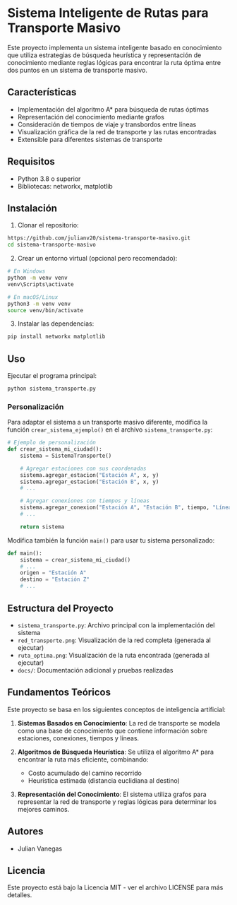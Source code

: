 # Sistema Inteligente de Rutas para Transporte Masivo

Este proyecto implementa un sistema inteligente basado en conocimiento que utiliza estrategias de búsqueda heurística y representación de conocimiento mediante reglas lógicas para encontrar la ruta óptima entre dos puntos en un sistema de transporte masivo.

## Características

- Implementación del algoritmo A\* para búsqueda de rutas óptimas
- Representación del conocimiento mediante grafos
- Consideración de tiempos de viaje y transbordos entre líneas
- Visualización gráfica de la red de transporte y las rutas encontradas
- Extensible para diferentes sistemas de transporte

## Requisitos

- Python 3.8 o superior
- Bibliotecas: networkx, matplotlib

## Instalación

1. Clonar el repositorio:

```bash
https://github.com/julianv20/sistema-transporte-masivo.git
cd sistema-transporte-masivo
```

2. Crear un entorno virtual (opcional pero recomendado):

```bash
# En Windows
python -m venv venv
venv\Scripts\activate

# En macOS/Linux
python3 -m venv venv
source venv/bin/activate
```

3. Instalar las dependencias:

```bash
pip install networkx matplotlib
```

## Uso

Ejecutar el programa principal:

```bash
python sistema_transporte.py
```

### Personalización

Para adaptar el sistema a un transporte masivo diferente, modifica la función `crear_sistema_ejemplo()` en el archivo `sistema_transporte.py`:

```python
# Ejemplo de personalización
def crear_sistema_mi_ciudad():
    sistema = SistemaTransporte()

    # Agregar estaciones con sus coordenadas
    sistema.agregar_estacion("Estación A", x, y)
    sistema.agregar_estacion("Estación B", x, y)
    # ...

    # Agregar conexiones con tiempos y líneas
    sistema.agregar_conexion("Estación A", "Estación B", tiempo, "Línea 1")
    # ...

    return sistema
```

Modifica también la función `main()` para usar tu sistema personalizado:

```python
def main():
    sistema = crear_sistema_mi_ciudad()
    # ...
    origen = "Estación A"
    destino = "Estación Z"
    # ...
```

## Estructura del Proyecto

- `sistema_transporte.py`: Archivo principal con la implementación del sistema
- `red_transporte.png`: Visualización de la red completa (generada al ejecutar)
- `ruta_optima.png`: Visualización de la ruta encontrada (generada al ejecutar)
- `docs/`: Documentación adicional y pruebas realizadas

## Fundamentos Teóricos

Este proyecto se basa en los siguientes conceptos de inteligencia artificial:

1. **Sistemas Basados en Conocimiento**: La red de transporte se modela como una base de conocimiento que contiene información sobre estaciones, conexiones, tiempos y líneas.

2. **Algoritmos de Búsqueda Heurística**: Se utiliza el algoritmo A\* para encontrar la ruta más eficiente, combinando:

   - Costo acumulado del camino recorrido
   - Heurística estimada (distancia euclidiana al destino)

3. **Representación del Conocimiento**: El sistema utiliza grafos para representar la red de transporte y reglas lógicas para determinar los mejores caminos.

## Autores

- Julian Vanegas

## Licencia

Este proyecto está bajo la Licencia MIT - ver el archivo LICENSE para más detalles.
